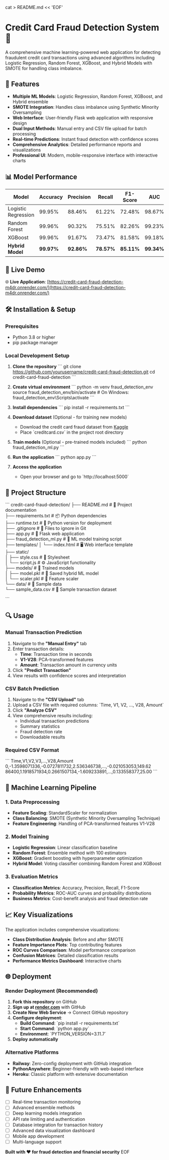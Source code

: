 cat > README.md << 'EOF'
# Credit Card Fraud Detection System 🚀

A comprehensive machine learning-powered web application for detecting fraudulent credit card transactions using advanced algorithms including Logistic Regression, Random Forest, XGBoost, and Hybrid Models with SMOTE for handling class imbalance.

## 🌟 Features

- **Multiple ML Models**: Logistic Regression, Random Forest, XGBoost, and Hybrid ensemble
- **SMOTE Integration**: Handles class imbalance using Synthetic Minority Oversampling
- **Web Interface**: User-friendly Flask web application with responsive design
- **Dual Input Methods**: Manual entry and CSV file upload for batch processing
- **Real-time Predictions**: Instant fraud detection with confidence scores
- **Comprehensive Analytics**: Detailed performance reports and visualizations
- **Professional UI**: Modern, mobile-responsive interface with interactive charts

## 📊 Model Performance

| Model | Accuracy | Precision | Recall | F1-Score | AUC |
|-------|----------|-----------|--------|----------|-----|
| Logistic Regression | 99.95% | 88.46% | 61.22% | 72.48% | 98.67% |
| Random Forest | 99.96% | 90.32% | 75.51% | 82.26% | 99.23% |
| XGBoost | 99.96% | 91.67% | 73.47% | 81.58% | 99.18% |
| **Hybrid Model** | **99.97%** | **92.86%** | **78.57%** | **85.11%** | **99.34%** |

## 🚀 Live Demo

🌐 **Live Application**: [https://credit-card-fraud-detection-m4dr.onrender.com/](https://credit-card-fraud-detection-m4dr.onrender.com/)

## 🛠️ Installation & Setup

### Prerequisites
- Python 3.8 or higher
- pip package manager

### Local Development Setup

1. **Clone the repository**
\`\`\`
git clone https://github.com/yourusername/credit-card-fraud-detection.git
cd credit-card-fraud-detection
\`\`\`

2. **Create virtual environment**
\`\`\`
python -m venv fraud_detection_env
source fraud_detection_env/bin/activate  # On Windows: fraud_detection_env\Scripts\activate
\`\`\`

3. **Install dependencies**
\`\`\`
pip install -r requirements.txt
\`\`\`

4. **Download dataset** (Optional - for training new models)
   - Download the credit card fraud dataset from [Kaggle](https://www.kaggle.com/datasets/mlg-ulb/creditcardfraud)
   - Place \`creditcard.csv\` in the project root directory

5. **Train models** (Optional - pre-trained models included)
\`\`\`
python fraud_detection_ml.py
\`\`\`

6. **Run the application**
\`\`\`
python app.py
\`\`\`

7. **Access the application**
   - Open your browser and go to \`http://localhost:5000\`

## 📁 Project Structure

\`\`\`
credit-card-fraud-detection/
├── README.md                 # 📘 Project documentation  
├── requirements.txt          # 📦 Python dependencies  
├── runtime.txt               # 🔄 Python version for deployment  
├── .gitignore                # 🙈 Files to ignore in Git  
├── app.py                    # 🚀 Flask web application  
├── fraud_detection_ml.py     # 🤖 ML model training script  
├── templates/
│   └── index.html            # 🖥️ Web interface template  
├── static/  
│   ├── style.css             # 🎨 Stylesheet  
│   └── script.js             # ⚙️ JavaScript functionality  
├── models/                   # 🧠 Trained models  
│   ├── model.pkl             # 📁 Saved hybrid ML model  
│   └── scaler.pkl            # 📂 Feature scaler  
└── data/                     # 🧾 Sample data  
    └── sample_data.csv       # 📄 Sample transaction dataset

\`\`\`

## 🔍 Usage

### Manual Transaction Prediction
1. Navigate to the **"Manual Entry"** tab
2. Enter transaction details:
   - **Time**: Transaction time in seconds
   - **V1-V28**: PCA-transformed features
   - **Amount**: Transaction amount in currency units
3. Click **"Predict Transaction"**
4. View results with confidence scores and interpretation

### CSV Batch Prediction
1. Navigate to the **"CSV Upload"** tab
2. Upload a CSV file with required columns: \`Time, V1, V2, ..., V28, Amount\`
3. Click **"Analyze CSV"**
4. View comprehensive results including:
   - Individual transaction predictions
   - Summary statistics
   - Fraud detection rate
   - Downloadable results

### Required CSV Format
\`\`\`
Time,V1,V2,V3,...,V28,Amount
0,-1.3598071336,-0.0727811732,2.536346738,...,-0.021053053,149.62
86400,1.1918571934,0.2661507134,-1.609233891,...,0.133558377,25.00
\`\`\`

## 🧠 Machine Learning Pipeline

### 1. Data Preprocessing
- **Feature Scaling**: StandardScaler for normalization
- **Class Balancing**: SMOTE (Synthetic Minority Oversampling Technique)
- **Feature Engineering**: Handling of PCA-transformed features V1-V28

### 2. Model Training
- **Logistic Regression**: Linear classification baseline
- **Random Forest**: Ensemble method with 100 estimators
- **XGBoost**: Gradient boosting with hyperparameter optimization
- **Hybrid Model**: Voting classifier combining Random Forest and XGBoost

### 3. Evaluation Metrics
- **Classification Metrics**: Accuracy, Precision, Recall, F1-Score
- **Probability Metrics**: ROC-AUC curves and probability distributions
- **Business Metrics**: Cost-benefit analysis and fraud detection rate

## 📈 Key Visualizations

The application includes comprehensive visualizations:
- **Class Distribution Analysis**: Before and after SMOTE
- **Feature Importance Plots**: Top contributing features
- **ROC Curves Comparison**: Model performance comparison
- **Confusion Matrices**: Detailed classification results
- **Performance Metrics Dashboard**: Interactive charts

## 🌐 Deployment

### Render Deployment (Recommended)
1. **Fork this repository** on GitHub
2. **Sign up at [render.com](https://render.com)** with GitHub
3. **Create New Web Service** → Connect GitHub repository
4. **Configure deployment**:
   - **Build Command**: \`pip install -r requirements.txt\`
   - **Start Command**: \`python app.py\`
   - **Environment**: \`PYTHON_VERSION=3.11.7\`
5. **Deploy automatically**

### Alternative Platforms
- **Railway**: Zero-config deployment with GitHub integration
- **PythonAnywhere**: Beginner-friendly with web-based interface
- **Heroku**: Classic platform with extensive documentation


## 🎯 Future Enhancements

- [ ] Real-time transaction monitoring
- [ ] Advanced ensemble methods
- [ ] Deep learning models integration
- [ ] API rate limiting and authentication
- [ ] Database integration for transaction history
- [ ] Advanced data visualization dashboard
- [ ] Mobile app development
- [ ] Multi-language support

**Built with ❤️ for fraud detection and financial security**
EOF
